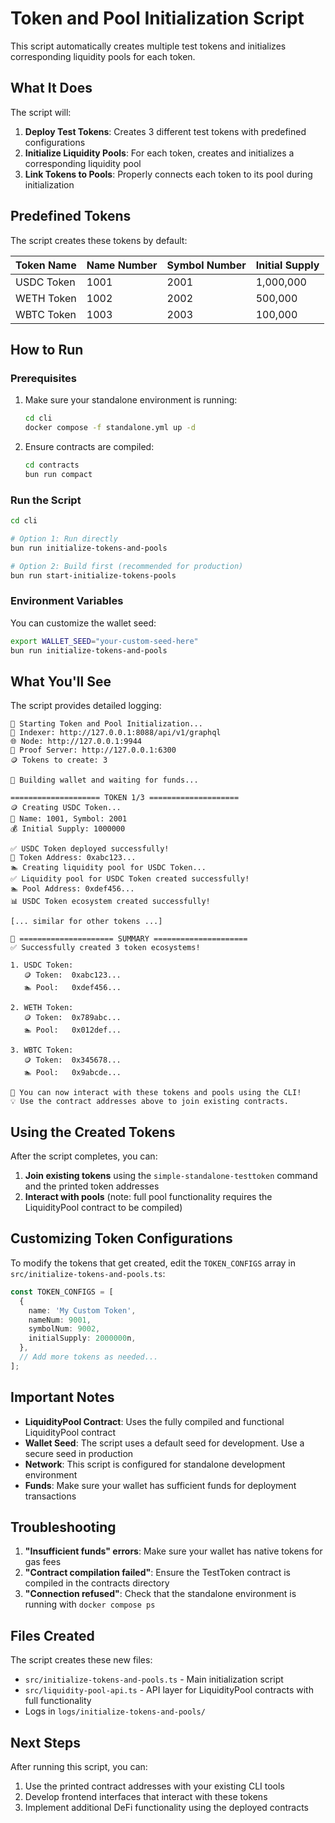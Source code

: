 # Token and Pool Initialization Script

This script automatically creates multiple test tokens and initializes corresponding liquidity pools for each token.

## What It Does

The script will:

1. **Deploy Test Tokens**: Creates 3 different test tokens with predefined configurations
2. **Initialize Liquidity Pools**: For each token, creates and initializes a corresponding liquidity pool
3. **Link Tokens to Pools**: Properly connects each token to its pool during initialization

## Predefined Tokens

The script creates these tokens by default:

| Token Name | Name Number | Symbol Number | Initial Supply |
|------------|-------------|---------------|----------------|
| USDC Token | 1001        | 2001          | 1,000,000      |
| WETH Token | 1002        | 2002          | 500,000        |
| WBTC Token | 1003        | 2003          | 100,000        |

## How to Run

### Prerequisites

1. Make sure your standalone environment is running:
   ```bash
   cd cli
   docker compose -f standalone.yml up -d
   ```

2. Ensure contracts are compiled:
   ```bash
   cd contracts
   bun run compact
   ```

### Run the Script

```bash
cd cli

# Option 1: Run directly
bun run initialize-tokens-and-pools

# Option 2: Build first (recommended for production)
bun run start-initialize-tokens-pools
```

### Environment Variables

You can customize the wallet seed:
```bash
export WALLET_SEED="your-custom-seed-here"
bun run initialize-tokens-and-pools
```

## What You'll See

The script provides detailed logging:

```
🚀 Starting Token and Pool Initialization...
📡 Indexer: http://127.0.0.1:8088/api/v1/graphql
🌐 Node: http://127.0.0.1:9944
🔐 Proof Server: http://127.0.0.1:6300
🪙 Tokens to create: 3

🔑 Building wallet and waiting for funds...

==================== TOKEN 1/3 ====================
🪙 Creating USDC Token...
📝 Name: 1001, Symbol: 2001
💰 Initial Supply: 1000000

✅ USDC Token deployed successfully!
📄 Token Address: 0xabc123...
🏊 Creating liquidity pool for USDC Token...
✅ Liquidity pool for USDC Token created successfully!
🏊 Pool Address: 0xdef456...
📊 USDC Token ecosystem created successfully!

[... similar for other tokens ...]

🎉 ===================== SUMMARY =====================
✅ Successfully created 3 token ecosystems!

1. USDC Token:
   🪙 Token:  0xabc123...
   🏊 Pool:   0xdef456...

2. WETH Token:
   🪙 Token:  0x789abc...
   🏊 Pool:   0x012def...

3. WBTC Token:
   🪙 Token:  0x345678...
   🏊 Pool:   0x9abcde...

🔧 You can now interact with these tokens and pools using the CLI!
💡 Use the contract addresses above to join existing contracts.
```

## Using the Created Tokens

After the script completes, you can:

1. **Join existing tokens** using the `simple-standalone-testtoken` command and the printed token addresses
2. **Interact with pools** (note: full pool functionality requires the LiquidityPool contract to be compiled)

## Customizing Token Configurations

To modify the tokens that get created, edit the `TOKEN_CONFIGS` array in `src/initialize-tokens-and-pools.ts`:

```typescript
const TOKEN_CONFIGS = [
  {
    name: 'My Custom Token',
    nameNum: 9001,
    symbolNum: 9002, 
    initialSupply: 2000000n,
  },
  // Add more tokens as needed...
];
```

## Important Notes

- **LiquidityPool Contract**: Uses the fully compiled and functional LiquidityPool contract
- **Wallet Seed**: The script uses a default seed for development. Use a secure seed in production
- **Network**: This script is configured for standalone development environment
- **Funds**: Make sure your wallet has sufficient funds for deployment transactions

## Troubleshooting

1. **"Insufficient funds" errors**: Make sure your wallet has native tokens for gas fees
2. **"Contract compilation failed"**: Ensure the TestToken contract is compiled in the contracts directory
3. **"Connection refused"**: Check that the standalone environment is running with `docker compose ps`

## Files Created

The script creates these new files:
- `src/initialize-tokens-and-pools.ts` - Main initialization script
- `src/liquidity-pool-api.ts` - API layer for LiquidityPool contracts with full functionality
- Logs in `logs/initialize-tokens-and-pools/`

## Next Steps

After running this script, you can:
1. Use the printed contract addresses with your existing CLI tools
2. Develop frontend interfaces that interact with these tokens
3. Implement additional DeFi functionality using the deployed contracts
